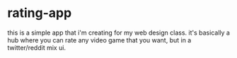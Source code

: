 # rating-app
this is a simple app that i'm creating for my web design class. it's basically a hub where you can rate any video game that you want, but in a twitter/reddit mix ui.
